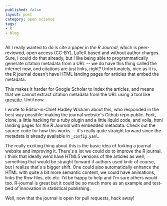 ```yaml
---
published: false
layout: post
category: open science
tags:
- R
- blog
---
```




All I really wanted to do is cite a paper in _the R Journal_, which is peer-reviewed, open access (CC-BY), LaTeX based and without author charges.  Sure, I could do that already, but I like being able to programmatically generate citation metadata from a URL -- we do have this thing called the internet now, and citations are just links, right?  Unfortunately, nice as it is, the R journal doesn't have HTML landing pages for articles that embed the metadata.  

This makes it harder for Google Scholar to index the articles, and means that we cannot extract citation metadata from the URL using a tool like [greycite][].  Until now.  

I wrote to Editor-in-Chief Hadley Wickam about this, who responded in the best way possible: making the journal website's Github repo public.  Fork, clone, a little hacking for a ruby plugin and a little liquid code, and voila, html landing pages for _the R Journal_ with embedded metadata.  Check out the source code for how this works -- it's really quite straight forward since the metadata is already available in `_config.yaml`.

The really exciting thing about this is the basic idea of forking a journal website and improving it.  There's a lot we could do to improve the R journal.  I think that ideally we'd have HTML5 versions of the articles as well, something that would be straight forward if authors used knitr of course, but I realize that's a bigger shift.  One could also automatically enhance the HTML with quite a bit more semantic content, we could have animations, links the Rnw files, etc etc.  I'd be happy to help and I'm sure others would too.  R-journal is great but it could be so much more as an example and test-bed of innovation in statistical publishing.

Well, now that the journal is open for pull requests, hack away!

[greycite]: http://greycite.knowledgeblog.org
